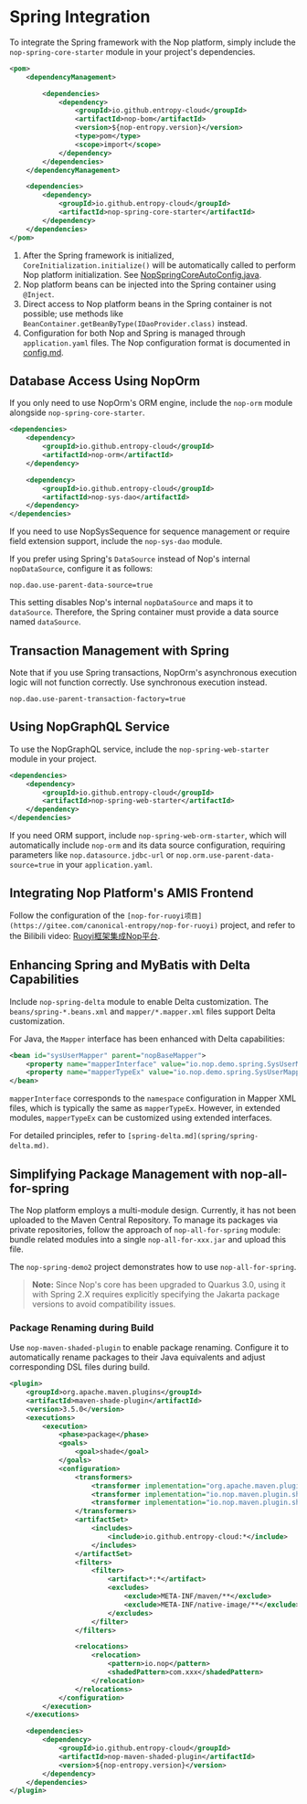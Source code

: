 # Spring Integration

To integrate the Spring framework with the Nop platform, simply include the `nop-spring-core-starter` module in your project's dependencies.

```xml
<pom>
    <dependencyManagement>

        <dependencies>
            <dependency>
                <groupId>io.github.entropy-cloud</groupId>
                <artifactId>nop-bom</artifactId>
                <version>${nop-entropy.version}</version>
                <type>pom</type>
                <scope>import</scope>
            </dependency>
        </dependencies>
    </dependencyManagement>

    <dependencies>
        <dependency>
            <groupId>io.github.entropy-cloud</groupId>
            <artifactId>nop-spring-core-starter</artifactId>
        </dependency>
    </dependencies>
</pom>
```

1. After the Spring framework is initialized, `CoreInitialization.initialize()` will be automatically called to perform Nop platform initialization.
   See [NopSpringCoreAutoConfig.java](https://gitee.com/canonical-entropy/nop-entropy/blob/master/nop-spring/nop-spring-core-starter/src/main/java/io/nop/spring/core/autoconfig/NopSpringCoreAutoConfig.java).
2. Nop platform beans can be injected into the Spring container using `@Inject`.
3. Direct access to Nop platform beans in the Spring container is not possible; use methods like `BeanContainer.getBeanByType(IDaoProvider.class)` instead.
4. Configuration for both Nop and Spring is managed through `application.yaml` files. The Nop configuration format is documented in [config.md](config.md).

## Database Access Using NopOrm

If you only need to use NopOrm's ORM engine, include the `nop-orm` module alongside `nop-spring-core-starter`.

```xml
<dependencies>
    <dependency>
        <groupId>io.github.entropy-cloud</groupId>
        <artifactId>nop-orm</artifactId>
    </dependency>

    <dependency>
        <groupId>io.github.entropy-cloud</groupId>
        <artifactId>nop-sys-dao</artifactId>
    </dependency>
</dependencies>
```

If you need to use NopSysSequence for sequence management or require field extension support, include the `nop-sys-dao` module.

If you prefer using Spring's `DataSource` instead of Nop's internal `nopDataSource`, configure it as follows:

```properties
nop.dao.use-parent-data-source=true
```

This setting disables Nop's internal `nopDataSource` and maps it to `dataSource`. Therefore, the Spring container must provide a data source named `dataSource`.

## Transaction Management with Spring

Note that if you use Spring transactions, NopOrm's asynchronous execution logic will not function correctly. Use synchronous execution instead.

```properties
nop.dao.use-parent-transaction-factory=true
```

## Using NopGraphQL Service

To use the NopGraphQL service, include the `nop-spring-web-starter` module in your project.


```xml
<dependencies>
    <dependency>
        <groupId>io.github.entropy-cloud</groupId>
        <artifactId>nop-spring-web-starter</artifactId>
    </dependency>
</dependencies>    
```

If you need ORM support, include `nop-spring-web-orm-starter`, which will automatically include `nop-orm` and its data source configuration, requiring parameters like `nop.datasource.jdbc-url` or `nop.orm.use-parent-data-source=true` in your `application.yaml`.

## Integrating Nop Platform's AMIS Frontend

Follow the configuration of the `[nop-for-ruoyi项目](https://gitee.com/canonical-entropy/nop-for-ruoyi)` project, and refer to the Bilibili video: [Ruoyi框架集成Nop平台](https://www.bilibili.com/video/BV1Av4y157D7/).

## Enhancing Spring and MyBatis with Delta Capabilities

Include `nop-spring-delta` module to enable Delta customization. The `beans/spring-*.beans.xml` and `mapper/*.mapper.xml` files support Delta customization.

For Java, the `Mapper` interface has been enhanced with Delta capabilities:

```xml
<bean id="sysUserMapper" parent="nopBaseMapper">
    <property name="mapperInterface" value="io.nop.demo.spring.SysUserMapper"/>
    <property name="mapperTypeEx" value="io.nop.demo.spring.SysUserMapperEx"/>
</bean>
```

`mapperInterface` corresponds to the `namespace` configuration in Mapper XML files, which is typically the same as `mapperTypeEx`. However, in extended modules, `mapperTypeEx` can be customized using extended interfaces.

For detailed principles, refer to `[spring-delta.md](spring/spring-delta.md)`.

## Simplifying Package Management with nop-all-for-spring

The Nop platform employs a multi-module design. Currently, it has not been uploaded to the Maven Central Repository. To manage its packages via private repositories, follow the approach of `nop-all-for-spring` module: bundle related modules into a single `nop-all-for-xxx.jar` and upload this file.

The `nop-spring-demo2` project demonstrates how to use `nop-all-for-spring`.

> **Note:** Since Nop's core has been upgraded to Quarkus 3.0, using it with Spring 2.X requires explicitly specifying the Jakarta package versions to avoid compatibility issues.

### Package Renaming during Build

Use `nop-maven-shaded-plugin` to enable package renaming. Configure it to automatically rename packages to their Java equivalents and adjust corresponding DSL files during build.

```xml
<plugin>
    <groupId>org.apache.maven.plugins</groupId>
    <artifactId>maven-shade-plugin</artifactId>
    <version>3.5.0</version>
    <executions>
        <execution>
            <phase>package</phase>
            <goals>
                <goal>shade</goal>
            </goals>
            <configuration>
                <transformers>
                    <transformer implementation="org.apache.maven.plugins.shade.resource.ServicesResourceTransformer"/>
                    <transformer implementation="io.nop.maven.plugin.shaded.XdslResourceTransformer" />
                    <transformer implementation="io.nop.maven.plugin.shaded.SpringFactoryResourceTransformer" />
                </transformers>
                <artifactSet>
                    <includes>
                        <include>io.github.entropy-cloud:*</include>
                    </includes>
                </artifactSet>
                <filters>
                    <filter>
                        <artifact>*:*</artifact>
                        <excludes>
                            <exclude>META-INF/maven/**</exclude>
                            <exclude>META-INF/native-image/**</exclude>
                        </excludes>
                    </filter>
                </filters>

                <relocations>
                    <relocation>
                        <pattern>io.nop</pattern>
                        <shadedPattern>com.xxx</shadedPattern>
                    </relocation>
                </relocations>
            </configuration>
        </execution>
    </executions>

    <dependencies>
        <dependency>
            <groupId>io.github.entropy-cloud</groupId>
            <artifactId>nop-maven-shaded-plugin</artifactId>
            <version>${nop-entropy.version}</version>
        </dependency>
    </dependencies>
</plugin>
```